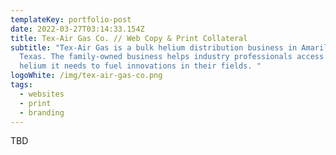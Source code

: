```yaml
---
templateKey: portfolio-post
date: 2022-03-27T03:14:33.154Z
title: Tex-Air Gas Co. // Web Copy & Print Collateral
subtitle: "Tex-Air Gas is a bulk helium distribution business in Amarillo,
  Texas. The family-owned business helps industry professionals access the
  helium it needs to fuel innovations in their fields. "
logoWhite: /img/tex-air-gas-co.png
tags:
  - websites
  - print
  - branding
---
```

TBD